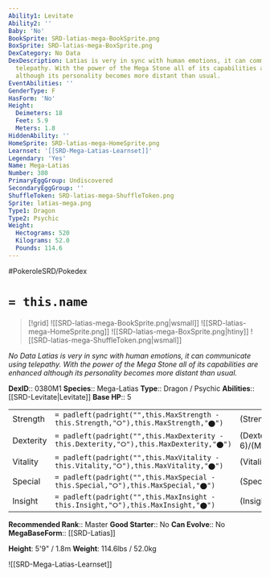 ```yaml
---
Ability1: Levitate
Ability2: ''
Baby: 'No'
BookSprite: SRD-latias-mega-BookSprite.png
BoxSprite: SRD-latias-mega-BoxSprite.png
DexCategory: No Data
DexDescription: Latias is very in sync with human emotions, it can communicate using
  telepathy. With the power of the Mega Stone all of its capabilities are enhanced
  although its personality becomes more distant than usual.
EventAbilities: ''
GenderType: F
HasForm: 'No'
Height:
  Deimeters: 18
  Feet: 5.9
  Meters: 1.8
HiddenAbility: ''
HomeSprite: SRD-latias-mega-HomeSprite.png
Learnset: '[[SRD-Mega-Latias-Learnset]]'
Legendary: 'Yes'
Name: Mega-Latias
Number: 380
PrimaryEggGroup: Undiscovered
SecondaryEggGroup: ''
ShuffleToken: SRD-latias-mega-ShuffleToken.png
Sprite: latias-mega.png
Type1: Dragon
Type2: Psychic
Weight:
  Hectograms: 520
  Kilograms: 52.0
  Pounds: 114.6
---
```


#PokeroleSRD/Pokedex

# `= this.name`

> [!grid]
> ![[SRD-latias-mega-BookSprite.png|wsmall]]
> ![[SRD-latias-mega-HomeSprite.png]]
> ![[SRD-latias-mega-BoxSprite.png|htiny]]
> ![[SRD-latias-mega-ShuffleToken.png|wsmall]]


*No Data*
*Latias is very in sync with human emotions, it can communicate using telepathy. With the power of the Mega Stone all of its capabilities are enhanced although its personality becomes more distant than usual.*

**DexID**:: 0380M1
**Species**:: Mega-Latias
**Type**:: Dragon / Psychic
**Abilities**:: [[SRD-Levitate|Levitate]]
**Base HP**:: 5

|           |                                                                                        |                                          |
| --------- | -------------------------------------------------------------------------------------- | ---------------------------------------- |
| Strength  | `= padleft(padright("",this.MaxStrength - this.Strength,"⭘"),this.MaxStrength,"⬤")`    | (Strength::6)/(MaxStrength::6)   |
| Dexterity | `= padleft(padright("",this.MaxDexterity - this.Dexterity,"⭘"),this.MaxDexterity,"⬤")` | (Dexterity:: 6)/(MaxDexterity::6) |
| Vitality  | `= padleft(padright("",this.MaxVitality - this.Vitality,"⭘"),this.MaxVitality,"⬤")`    | (Vitality::7)/(MaxVitality::7)   |
| Special   | `= padleft(padright("",this.MaxSpecial - this.Special,"⭘"),this.MaxSpecial,"⬤")`       | (Special::7)/(MaxSpecial::7)     |
| Insight   | `= padleft(padright("",this.MaxInsight - this.Insight,"⭘"),this.MaxInsight,"⬤")`       | (Insight::8)/(MaxInsight::8)     |


**Recommended Rank**:: Master
**Good Starter**:: No
**Can Evolve**:: No
**MegaBaseForm**:: [[SRD-Latias]]

**Height**: 5'9" / 1.8m
**Weight**: 114.6lbs / 52.0kg

![[SRD-Mega-Latias-Learnset]]